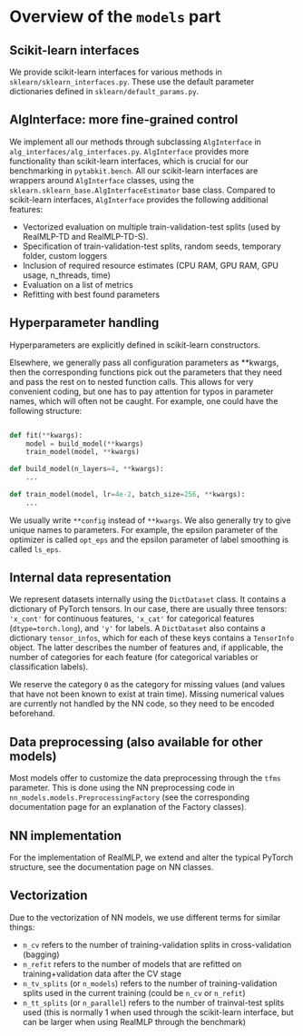 # Overview of the `models` part

## Scikit-learn interfaces

We provide scikit-learn interfaces for various methods in 
`sklearn/sklearn_interfaces.py`. 
These use the default parameter dictionaries defined in `sklearn/default_params.py`.

## AlgInterface: more fine-grained control

We implement all our methods 
through subclassing `AlgInterface` in `alg_interfaces/alg_interfaces.py`.
`AlgInterface` provides more functionality than scikit-learn interfaces,
which is crucial for our benchmarking in `pytabkit.bench`. 
All our scikit-learn interfaces are wrappers around `AlgInterface` classes, 
using the `sklearn.sklearn_base.AlgInterfaceEstimator` base class.
Compared to scikit-learn interfaces, 
`AlgInterface` provides the following additional features:

- Vectorized evaluation on multiple train-validation-test splits 
(used by RealMLP-TD and RealMLP-TD-S).
- Specification of train-validation-test splits, random seeds, temporary folder, custom loggers
- Inclusion of required resource estimates (CPU RAM, GPU RAM, GPU usage, n_threads, time)
- Evaluation on a list of metrics
- Refitting with best found parameters

## Hyperparameter handling

Hyperparameters are explicitly defined in scikit-learn constructors.
<!--- but otherwise, they are just passed on through `**kwargs` (often called `**config`).
Hence, some default parameters are just filled in 
at the point where the parameter is used.-->
Elsewhere, we generally pass all configuration parameters as **kwargs, 
then the corresponding functions pick out the parameters that they need 
and pass the rest on to nested function calls. 
This allows for very convenient coding, 
but one has to pay attention for typos in parameter names, 
which will often not be caught. 
For example, one could have the following structure:

```python

def fit(**kwargs):
    model = build_model(**kwargs)
    train_model(model, **kwargs)
    
def build_model(n_layers=4, **kwargs):
    ...
    
def train_model(model, lr=4e-2, batch_size=256, **kwargs):
    ...
```
    
We usually write `**config` instead of `**kwargs`. 
We also generally try to give unique names to parameters. 
For example, the epsilon parameter of the optimizer 
is called `opt_eps` and the epsilon parameter of label smoothing is called `ls_eps`.

## Internal data representation

We represent datasets internally using the `DictDataset` class. 
It contains a dictionary of PyTorch tensors. 
In our case, there are usually three tensors: 
`'x_cont'` for continuous features,
`'x_cat'` for categorical features (`dtype=torch.long`), and
`'y'` for labels.
A `DictDataset` also contains a dictionary `tensor_infos`, 
which for each of these keys contains a `TensorInfo` object. 
The latter describes the number of features and, 
if applicable, the number of categories for each feature
(for categorical variables or classification labels).

We reserve the category `0` as the category for missing values 
(and values that have not been known to exist at train time).
Missing numerical values are currently not handled by the NN code, 
so they need to be encoded beforehand.


## Data preprocessing (also available for other models)

Most models offer to customize the data preprocessing 
through the `tfms` parameter. 
This is done using the NN preprocessing code in 
`nn_models.models.PreprocessingFactory`
(see the corresponding documentation page 
for an explanation of the Factory classes).

## NN implementation

For the implementation of RealMLP, 
we extend and alter the typical PyTorch structure, 
see the documentation page on NN classes.

## Vectorization

Due to the vectorization of NN models, we use different terms for similar things:
- `n_cv` refers to the number 
of training-validation splits in cross-validation (bagging)
- `n_refit` refers to the number of models 
that are refitted on training+validation data after the CV stage
- `n_tv_splits` (or `n_models`) refers to the number of training-validation 
splits used in the current training (could be `n_cv` or `n_refit`)
- `n_tt_splits` (or `n_parallel`) refers to the number of trainval-test splits used
(this is normally 1 when used through the scikit-learn interface,
but can be larger when using RealMLP through the benchmark)
